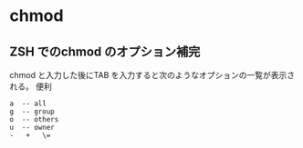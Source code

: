 # chmod
## ZSH でのchmod のオプション補完
chmod と入力した後にTAB を入力すると次のようなオプションの一覧が表示される。
便利
```
a  -- all
g  -- group
o  -- others
u  -- owner
-   +   \=
```
